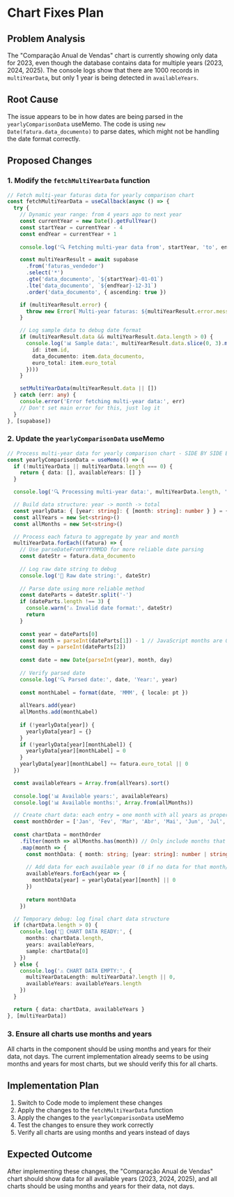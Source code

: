 # Chart Fixes Plan

## Problem Analysis

The "Comparação Anual de Vendas" chart is currently showing only data for 2023, even though the database contains data for multiple years (2023, 2024, 2025). The console logs show that there are 1000 records in `multiYearData`, but only 1 year is being detected in `availableYears`.

## Root Cause

The issue appears to be in how dates are being parsed in the `yearlyComparisonData` useMemo. The code is using `new Date(fatura.data_documento)` to parse dates, which might not be handling the date format correctly.

## Proposed Changes

### 1. Modify the `fetchMultiYearData` function

```typescript
// Fetch multi-year faturas data for yearly comparison chart
const fetchMultiYearData = useCallback(async () => {
  try {
    // Dynamic year range: from 4 years ago to next year
    const currentYear = new Date().getFullYear()
    const startYear = currentYear - 4
    const endYear = currentYear + 1
    
    console.log('🔍 Fetching multi-year data from', startYear, 'to', endYear)

    const multiYearResult = await supabase
      .from('faturas_vendedor')
      .select('*')
      .gte('data_documento', `${startYear}-01-01`)
      .lte('data_documento', `${endYear}-12-31`)
      .order('data_documento', { ascending: true })

    if (multiYearResult.error) {
      throw new Error(`Multi-year faturas: ${multiYearResult.error.message}`)
    }

    // Log sample data to debug date format
    if (multiYearResult.data && multiYearResult.data.length > 0) {
      console.log('📊 Sample data:', multiYearResult.data.slice(0, 3).map(item => ({
        id: item.id,
        data_documento: item.data_documento,
        euro_total: item.euro_total
      })))
    }

    setMultiYearData(multiYearResult.data || [])
  } catch (err: any) {
    console.error('Error fetching multi-year data:', err)
    // Don't set main error for this, just log it
  }
}, [supabase])
```

### 2. Update the `yearlyComparisonData` useMemo

```typescript
// Process multi-year data for yearly comparison chart - SIDE BY SIDE BY MONTH
const yearlyComparisonData = useMemo(() => {
  if (!multiYearData || multiYearData.length === 0) {
    return { data: [], availableYears: [] }
  }

  console.log('🔍 Processing multi-year data:', multiYearData.length, 'records')

  // Build data structure: year -> month -> total
  const yearlyData: { [year: string]: { [month: string]: number } } = {}
  const allYears = new Set<string>()
  const allMonths = new Set<string>()

  // Process each fatura to aggregate by year and month
  multiYearData.forEach((fatura) => {
    // Use parseDateFromYYYYMMDD for more reliable date parsing
    const dateStr = fatura.data_documento
    
    // Log raw date string to debug
    console.log('📅 Raw date string:', dateStr)
    
    // Parse date using more reliable method
    const dateParts = dateStr.split('-')
    if (dateParts.length !== 3) {
      console.warn('⚠️ Invalid date format:', dateStr)
      return
    }
    
    const year = dateParts[0]
    const month = parseInt(dateParts[1]) - 1 // JavaScript months are 0-indexed
    const day = parseInt(dateParts[2])
    
    const date = new Date(parseInt(year), month, day)
    
    // Verify parsed date
    console.log('🔍 Parsed date:', date, 'Year:', year)
    
    const monthLabel = format(date, 'MMM', { locale: pt })
    
    allYears.add(year)
    allMonths.add(monthLabel)
    
    if (!yearlyData[year]) {
      yearlyData[year] = {}
    }
    if (!yearlyData[year][monthLabel]) {
      yearlyData[year][monthLabel] = 0
    }
    yearlyData[year][monthLabel] += fatura.euro_total || 0
  })

  const availableYears = Array.from(allYears).sort()
  
  console.log('📊 Available years:', availableYears)
  console.log('📊 Available months:', Array.from(allMonths))

  // Create chart data: each entry = one month with all years as properties
  const monthOrder = ['Jan', 'Fev', 'Mar', 'Abr', 'Mai', 'Jun', 'Jul', 'Ago', 'Set', 'Out', 'Nov', 'Dez']
  
  const chartData = monthOrder
    .filter(month => allMonths.has(month)) // Only include months that have data
    .map(month => {
      const monthData: { month: string; [year: string]: number | string } = { month }
      
      // Add data for each available year (0 if no data for that month/year)
      availableYears.forEach(year => {
        monthData[year] = yearlyData[year][month] || 0
      })
      
      return monthData
    })

  // Temporary debug: log final chart data structure
  if (chartData.length > 0) {
    console.log('🎯 CHART DATA READY:', {
      months: chartData.length,
      years: availableYears,
      sample: chartData[0]
    })
  } else {
    console.log('⚠️ CHART DATA EMPTY:', {
      multiYearDataLength: multiYearData?.length || 0,
      availableYears: availableYears.length
    })
  }

  return { data: chartData, availableYears }
}, [multiYearData])
```

### 3. Ensure all charts use months and years

All charts in the component should be using months and years for their data, not days. The current implementation already seems to be using months and years for most charts, but we should verify this for all charts.

## Implementation Plan

1. Switch to Code mode to implement these changes
2. Apply the changes to the `fetchMultiYearData` function
3. Apply the changes to the `yearlyComparisonData` useMemo
4. Test the changes to ensure they work correctly
5. Verify all charts are using months and years instead of days

## Expected Outcome

After implementing these changes, the "Comparação Anual de Vendas" chart should show data for all available years (2023, 2024, 2025), and all charts should be using months and years for their data, not days.